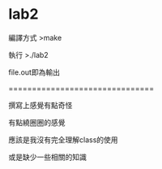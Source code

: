# lab2

編譯方式 >make

執行 >./lab2

file.out即為輸出

===============================

撰寫上感覺有點奇怪

有點繞圈圈的感覺

應該是我沒有完全理解class的使用

或是缺少一些相關的知識
